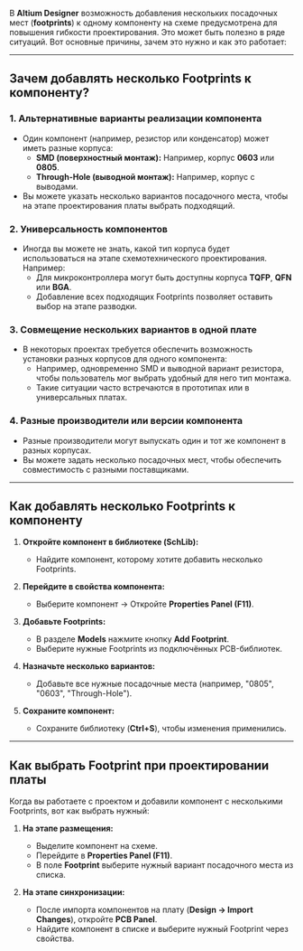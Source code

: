 В **Altium Designer** возможность добавления нескольких посадочных мест (**footprints**) к одному компоненту на схеме предусмотрена для повышения гибкости проектирования. Это может быть полезно в ряде ситуаций. Вот основные причины, зачем это нужно и как это работает:

---

## **Зачем добавлять несколько Footprints к компоненту?**

### **1. Альтернативные варианты реализации компонента**

- Один компонент (например, резистор или конденсатор) может иметь разные корпуса:
    - **SMD (поверхностный монтаж):** Например, корпус **0603** или **0805**.
    - **Through-Hole (выводной монтаж):** Например, корпус с выводами.
- Вы можете указать несколько вариантов посадочного места, чтобы на этапе проектирования платы выбрать подходящий.

### **2. Универсальность компонентов**

- Иногда вы можете не знать, какой тип корпуса будет использоваться на этапе схемотехнического проектирования. Например:
    - Для микроконтроллера могут быть доступны корпуса **TQFP**, **QFN** или **BGA**.
    - Добавление всех подходящих Footprints позволяет оставить выбор на этапе разводки.

### **3. Совмещение нескольких вариантов в одной плате**

- В некоторых проектах требуется обеспечить возможность установки разных корпусов для одного компонента:
    - Например, одновременно SMD и выводной вариант резистора, чтобы пользователь мог выбрать удобный для него тип монтажа.
    - Такие ситуации часто встречаются в прототипах или в универсальных платах.

### **4. Разные производители или версии компонента**

- Разные производители могут выпускать один и тот же компонент в разных корпусах.
- Вы можете задать несколько посадочных мест, чтобы обеспечить совместимость с разными поставщиками.

---

## **Как добавлять несколько Footprints к компоненту**

1. **Откройте компонент в библиотеке (SchLib):**
    
    - Найдите компонент, которому хотите добавить несколько Footprints.
2. **Перейдите в свойства компонента:**
    
    - Выберите компонент → Откройте **Properties Panel (F11)**.
3. **Добавьте Footprints:**
    
    - В разделе **Models** нажмите кнопку **Add Footprint**.
    - Выберите нужные Footprints из подключённых PCB-библиотек.
4. **Назначьте несколько вариантов:**
    
    - Добавьте все нужные посадочные места (например, "0805", "0603", "Through-Hole").
5. **Сохраните компонент:**
    
    - Сохраните библиотеку (**Ctrl+S**), чтобы изменения применились.

---

## **Как выбрать Footprint при проектировании платы**

Когда вы работаете с проектом и добавили компонент с несколькими Footprints, вот как выбрать нужный:

1. **На этапе размещения:**
    
    - Выделите компонент на схеме.
    - Перейдите в **Properties Panel (F11)**.
    - В поле **Footprint** выберите нужный вариант посадочного места из списка.
2. **На этапе синхронизации:**
    
    - После импорта компонентов на плату (**Design → Import Changes**), откройте **PCB Panel**.
    - Найдите компонент в списке и выберите нужный Footprint через свойства.